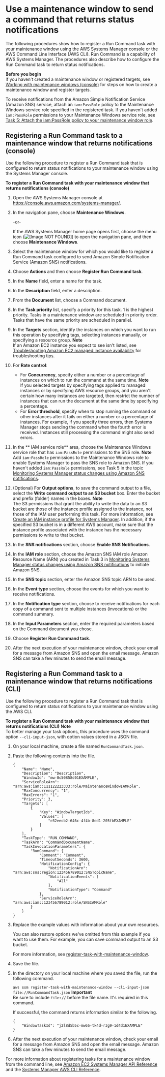 # Use a maintenance window to send a command that returns status notifications<a name="monitoring-sns-mw-register"></a>

The following procedures show how to register a Run Command task with your maintenance window using the AWS Systems Manager console or the AWS Command Line Interface \(AWS CLI\)\. Run Command is a capability of AWS Systems Manager\. The procedures also describe how to configure the Run Command task to return status notifications\.

**Before you begin**  
If you haven't created a maintenance window or registered targets, see [Working with maintenance windows \(console\)](sysman-maintenance-working.md) for steps on how to create a maintenance window and register targets\.

To receive notifications from the Amazon Simple Notification Service \(Amazon SNS\) service, attach an `iam:PassRole` policy to the Maintenance Windows service role specified in the registered task\. If you haven't added `iam:PassRole` permissions to your Maintenance Windows service role, see [Task 5: Attach the iam:PassRole policy to your maintenance window role](monitoring-sns-notifications.md#monitoring-sns-passpolicy-mw)\. 

## Registering a Run Command task to a maintenance window that returns notifications \(console\)<a name="monitoring-sns-mw-register-console"></a>

Use the following procedure to register a Run Command task that is configured to return status notifications to your maintenance window using the Systems Manager console\.

**To register a Run Command task with your maintenance window that returns notifications \(console\)**

1. Open the AWS Systems Manager console at [https://console\.aws\.amazon\.com/systems\-manager/](https://console.aws.amazon.com/systems-manager/)\.

1. In the navigation pane, choose **Maintenance Windows**\.

   \-or\-

   If the AWS Systems Manager home page opens first, choose the menu icon \(![\[Image NOT FOUND\]](http://docs.aws.amazon.com/systems-manager/latest/userguide/images/menu-icon-small.png)\) to open the navigation pane, and then choose **Maintenance Windows**\.

1. Select the maintenance window for which you would like to register a Run Command task configured to send Amazon Simple Notification Service \(Amazon SNS\) notifications\.

1. Choose **Actions** and then choose **Register Run Command task**\.

1. In the **Name** field, enter a name for the task\.

1. In the **Description** field, enter a description\.

1. From the **Document** list, choose a Command document\.

1. In the **Task priority** list, specify a priority for this task\. 1 is the highest priority\. Tasks in a maintenance window are scheduled in priority order\. Tasks that have the same priority are scheduled in parallel\.

1. In the **Targets** section, identify the instances on which you want to run this operation by specifying tags, selecting instances manually, or specifying a resource group\.
**Note**  
If an Amazon EC2 instance you expect to see isn't listed, see [Troubleshooting Amazon EC2 managed instance availability](troubleshooting-managed-instances.md) for troubleshooting tips\.

1. For **Rate control**:
   + For **Concurrency**, specify either a number or a percentage of instances on which to run the command at the same time\.
**Note**  
If you selected targets by specifying tags applied to managed instances or by specifying AWS resource groups, and you aren't certain how many instances are targeted, then restrict the number of instances that can run the document at the same time by specifying a percentage\.
   + For **Error threshold**, specify when to stop running the command on other instances after it fails on either a number or a percentage of instances\. For example, if you specify three errors, then Systems Manager stops sending the command when the fourth error is received\. Instances still processing the command might also send errors\.

1. In the ** IAM service role** area, choose the Maintenance Windows service role that has `iam:PassRole` permissions to the SNS role\.
**Note**  
Add `iam:PassRole` permissions to the Maintenance Windows role to enable Systems Manager to pass the SNS role to Amazon SNS\. If you haven't added `iam:PassRole` permissions, see Task 5 in the topic [Monitoring Systems Manager status changes using Amazon SNS notifications](monitoring-sns-notifications.md)\.

1. \(Optional\) For **Output options**, to save the command output to a file, select the **Write command output to an S3 bucket** box\. Enter the bucket and prefix \(folder\) names in the boxes\.
**Note**  
The S3 permissions that grant the ability to write the data to an S3 bucket are those of the instance profile assigned to the instance, not those of the IAM user performing this task\. For more information, see [Create an IAM instance profile for Systems Manager](setup-instance-profile.md)\. In addition, if the specified S3 bucket is in a different AWS account, make sure that the instance profile associated with the instance has the necessary permissions to write to that bucket\.

1. In the **SNS notifications** section, choose **Enable SNS Notifications**\.

1. In the **IAM role** section, choose the Amazon SNS IAM role Amazon Resource Name \(ARN\) you created in Task 3 in [Monitoring Systems Manager status changes using Amazon SNS notifications](monitoring-sns-notifications.md) to initiate Amazon SNS\.

1. In the **SNS topic** section, enter the Amazon SNS topic ARN to be used\.

1. In the **Event type** section, choose the events for which you want to receive notifications\.

1. In the **Notification type** section, choose to receive notifications for each copy of a command sent to multiple instances \(invocations\) or the command summary\.

1. In the **Input Parameters** section, enter the required parameters based on the Command document you chose\.

1. Choose **Register Run Command task**\.

1. After the next execution of your maintenance window, check your email for a message from Amazon SNS and open the email message\. Amazon SNS can take a few minutes to send the email message\.

## Registering a Run Command task to a maintenance window that returns notifications \(CLI\)<a name="monitoring-sns-mw-register-cli"></a>

Use the following procedure to register a Run Command task that is configured to return status notifications to your maintenance window using the AWS CLI\.

**To register a Run Command task with your maintenance window that returns notifications \(CLI\)**
**Note**  
To better manage your task options, this procedure uses the command option `--cli-input-json`, with option values stored in a JSON file\.

1. On your local machine, create a file named `RunCommandTask.json`\.

1. Paste the following contents into the file\.

   ```
   {
       "Name": "Name",
       "Description": "Description",
       "WindowId": "mw-0c50858d01EXAMPLE",
       "ServiceRoleArn": "arn:aws:iam::111122223333:role/MaintenanceWindowIAMRole",
       "MaxConcurrency": "1",
       "MaxErrors": "1",
       "Priority": 3,
       "Targets": [
           {
               "Key": "WindowTargetIds",
               "Values": [
                   "e32eecb2-646c-4f4b-8ed1-205fbEXAMPLE"
               ]
           }
       ],
       "TaskType": "RUN_COMMAND",
       "TaskArn": "CommandDocumentName",
       "TaskInvocationParameters": {
           "RunCommand": {
               "Comment": "Comment",
               "TimeoutSeconds": 3600,
               "NotificationConfig": {
                   "NotificationArn": "arn:aws:sns:region:123456789012:SNSTopicName",
                   "NotificationEvents": [
                       "All"
                   ],
                   "NotificationType": "Command"
               },
               "ServiceRoleArn": "arn:aws:iam::123456789012:role/SNSIAMRole"
           }
       }
   }
   ```

1. Replace the example values with information about your own resources\. 

   You can also restore options we've omitted from this example if you want to use them\. For example, you can save command output to an S3 bucket\. 

   For more information, see [register\-task\-with\-maintenance\-window](https://docs.aws.amazon.com/cli/latest/reference/ssm/register-task-with-maintenance-window.html)\.

1. Save the file\.

1. In the directory on your local machine where you saved the file, run the following command\.

   `aws ssm register-task-with-maintenance-window --cli-input-json file://RunCommandTask.json`
**Important**  
Be sure to include `file://` before the file name\. It's required in this command\.

   If successful, the command returns information similar to the following\.

   ```
   {
       "WindowTaskId": "j2l8d5b5c-mw66-tk4d-r3g9-1d4d1EXAMPLE"
   }
   ```

1. After the next execution of your maintenance window, check your email for a message from Amazon SNS and open the email message\. Amazon SNS can take a few minutes to send the email message\.

For more information about registering tasks for a maintenance window from the command line, see [Amazon EC2 Systems Manager API Reference](https://docs.aws.amazon.com/ssm/latest/APIReference/) and the [Systems Manager AWS CLI Reference](https://docs.aws.amazon.com/cli/latest/reference/ssm/index.html)\.